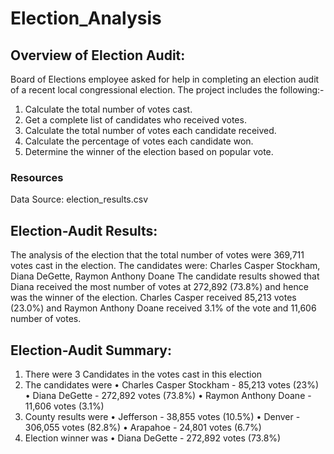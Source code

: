 # Election_Analysis

## Overview of Election Audit:
Board of Elections employee asked for help in completing an election audit of a recent local congressional election. The project includes the following:-
1. Calculate the total number of votes cast. 
2. Get a complete list of candidates who received votes. 
3. Calculate the total number of votes each candidate received. 
4. Calculate the percentage of votes each candidate won. 
5. Determine the winner of the election based on popular vote. 

### Resources
Data Source: election_results.csv

## Election-Audit Results:
The analysis of the election that the total number of votes were 369,711 votes cast in the election.
The candidates were:
Charles Casper Stockham, Diana DeGette, Raymon Anthony Doane
The candidate results showed that Diana received the most number of votes at 272,892 (73.8%) and hence was the winner of the election. Charles Casper received 85,213 votes (23.0%) and Raymon Anthony Doane received 3.1% of the vote and 11,606 number of votes.

## Election-Audit Summary:
1. There were 3 Candidates in the votes cast in this election
2. The candidates were
      •	Charles Casper Stockham - 85,213 votes (23%)
      •	Diana DeGette -  272,892 votes (73.8%)
      •	Raymon Anthony Doane - 11,606 votes (3.1%)
3. County results were
      •	Jefferson  - 38,855 votes (10.5%)
      •	Denver -  306,055 votes (82.8%)
      •	Arapahoe - 24,801 votes (6.7%)
4. Election winner was
      •	Diana DeGette -  272,892 votes (73.8%)
